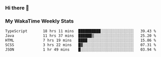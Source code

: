 ### Hi there 👋

<!--
**royschrauwen/royschrauwen** is a ✨ _special_ ✨ repository because its `README.md` (this file) appears on your GitHub profile.

Here are some ideas to get you started:

- 🔭 I’m currently working on ...
- 🌱 I’m currently learning ...
- 👯 I’m looking to collaborate on ...
- 🤔 I’m looking for help with ...
- 💬 Ask me about ...
- 📫 How to reach me: ...
- 😄 Pronouns: ...
- ⚡ Fun fact: ...
-->


### My WakaTime Weekly Stats
<!--START_SECTION:waka-->

```txt
TypeScript       18 hrs 11 mins  ██████████░░░░░░░░░░░░░░░   39.43 %
Java             11 hrs 37 mins  ██████▒░░░░░░░░░░░░░░░░░░   25.20 %
HTML             7 hrs 19 mins   ████░░░░░░░░░░░░░░░░░░░░░   15.86 %
SCSS             3 hrs 22 mins   █▓░░░░░░░░░░░░░░░░░░░░░░░   07.31 %
JSON             1 hr 49 mins    █░░░░░░░░░░░░░░░░░░░░░░░░   03.94 %
```

<!--END_SECTION:waka-->
